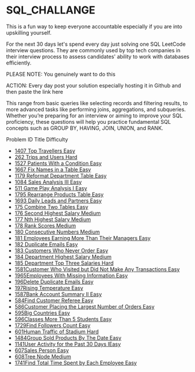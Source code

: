 # SQL_CHALLANGE

This is a fun way to keep everyone accountable especially if you are into upskilling yourself.



For the next 30 days let's spend every day just solving one SQL LeetCode interview questions. They are commonly used by top tech companies in their interview process to assess candidates' ability to work with databases efficiently.



PLEASE NOTE: You genuinely want to do this



ACTION: Every day post your solution especially hosting it in Github and then paste the link here



This range from basic queries like selecting records and filtering results, to more advanced tasks like performing joins, aggregations, and subqueries. Whether you’re preparing for an interview or aiming to improve your SQL proficiency, these questions will help you practice fundamental SQL concepts such as GROUP BY, HAVING, JOIN, UNION, and RANK.



Problem ID Title Difficulty

- [1407 Top Travellers  Easy](https://leetcode.com/problems/top-travellers/)
- [262 Trips and Users  Hard](https://leetcode.com/problems/trips-and-users/)
- [1527 Patients With a Condition Easy](https://leetcode.com/problems/patients-with-a-condition/)
- [1667 Fix Names in a Table Easy](https://leetcode.com/problems/fix-names-in-a-table/)
- [1179 Reformat Department Table Easy](https://leetcode.com/problems/reformat-department-table/)
- [1084 Sales Analysis III Easy](https://leetcode.com/problems/sales-analysis-iii/)
- [511 Game Play Analysis I Easy](https://leetcode.com/problems/game-play-analysis-i/)
- [1795 Rearrange Products Table Easy](https://leetcode.com/problems/rearrange-products-table/)
- [1693  Daily Leads and Partners Easy](https://leetcode.com/problems/daily-leads-and-partners/)
- [175  Combine Two Tables Easy](https://leetcode.com/problems/combine-two-tables/)
- [176 Second Highest Salary Medium](https://leetcode.com/problems/second-highest-salary/)
- [177 Nth Highest Salary Medium](https://leetcode.com/problems/nth-highest-salary/)
- [178 Rank Scores Medium](leetcode.com/problems/rank-scores/)
- [180 Consecutive Numbers Medium](https://leetcode.com/problems/consecutive-numbers/)
- [181 Employees Earning More Than Their Managers Easy](https://leetcode.com/problems/employees-earning-more-than-their-managers/)
- [182 Duplicate Emails Easy](https://leetcode.com/problems/duplicate-emails/)
- [183 Customers Who Never Order Easy](https://leetcode.com/problems/customers-who-never-order/)
- [184 Department Highest Salary Medium](https://leetcode.com/problems/department-highest-salary/)
- [185 Department Top Three Salaries Hard](https://leetcode.com/problems/department-top-three-salaries/)
- [1581Customer Who Visited but Did Not Make Any Transactions Easy]()
- [1965Employees With Missing Information Easy]()
- [196Delete Duplicate Emails Easy]()
- [197Rising Temperature Easy]()
- [1587Bank Account Summary II Easy]()
- [584Find Customer Referee Easy]()
- [586Customer Placing the Largest Number of Orders Easy]()
- [595Big Countries Easy]()
- [596Classes More Than 5 Students Easy]()
- [1729Find Followers Count Easy]()
- [601Human Traffic of Stadium Hard]()
- [1484Group Sold Products By The Date Easy]()
- [1141User Activity for the Past 30 Days IEasy]()
- [607Sales Person Easy]()
- [608Tree Node Medium]()
- [1741Find Total Time Spent by Each Employee Easy]()